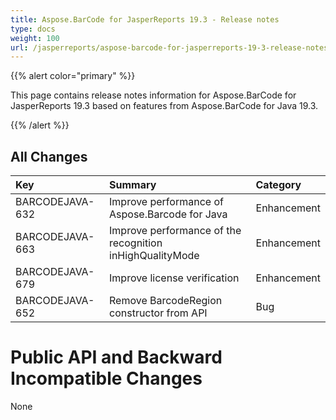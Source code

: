 ```yaml
---
title: Aspose.BarCode for JasperReports 19.3 - Release notes
type: docs
weight: 100
url: /jasperreports/aspose-barcode-for-jasperreports-19-3-release-notes/
---
```


{{% alert color="primary" %}} 

This page contains release notes information for Aspose.BarCode for JasperReports 19.3 based on features from Aspose.BarCode for Java 19.3.

{{% /alert %}} 
## **All Changes**

|**Key**|**Summary**|**Category**|
| :- | :- | :- |
|BARCODEJAVA-632|Improve performance of Aspose.Barcode for Java|Enhancement|
|BARCODEJAVA-663|Improve performance of the recognition inHighQualityMode|Enhancement|
|BARCODEJAVA-679|Improve license verification|Enhancement|
|BARCODEJAVA-652|Remove BarcodeRegion constructor from API|Bug|
# **Public API and Backward Incompatible Changes**
None
